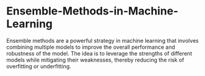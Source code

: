 # Ensemble-Methods-in-Machine-Learning
Ensemble methods are a powerful strategy in machine learning that involves combining multiple models to improve the overall performance and robustness of the model. The idea is to leverage the strengths of different models while mitigating their weaknesses, thereby reducing the risk of overfitting or underfitting.
